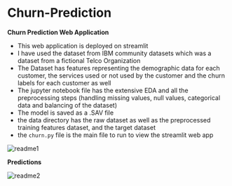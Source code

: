 # Churn-Prediction
**Churn Prediction Web Application**
- This web application is deployed on streamlit 
- I have used the dataset from IBM community datasets which was a dataset from a fictional Telco Organization
- The Dataset has features representing the demographic data for each customer, the services used or not used by the customer and the churn labels for each customer as well
- The jupyter notebook file has the extensive EDA and all the preprocessing steps (handling missing values, null values, categorical data and balancing of the dataset)
- The model is saved as a .SAV file
- the data directory has the raw dataset as well as the preprocessed training features dataset, and the target dataset
- the `churn.py` file is the main file to run to view the streamlit web app
  
![readme1](https://github.com/SitanshuA091/Churn-Prediction/assets/109926055/f8d9b348-eecc-42db-b2b3-0a472e135ef0)

**Predictions**

![readme2](https://github.com/SitanshuA091/Churn-Prediction/assets/109926055/ca8ee4e7-b565-457c-a1c4-d0419e8e0c48)
